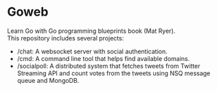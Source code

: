 # Goweb

Learn Go with Go programming blueprints book (Mat Ryer).  
This repository includes several projects:
- /chat: A websocket server with social authentication.
- /cmd: A command line tool that helps find available domains.
- /socialpoll: A distributed system that fetches tweets from Twitter Streaming API and count votes from the tweets using NSQ message queue and MongoDB.
